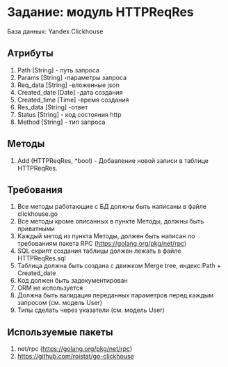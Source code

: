 Задание: модуль HTTPReqRes
=============================
База данных: Yandex Clickhouse


Атрибуты
--------

1. Path [String] - путь запроса
2. Params [String] -параметры запроса
3. Req_data [String] -вложенные json
4. Created_date [Date] -дата создания
4. Created_time [Time] -время создания
5. Res_data [String] -ответ
6. Status [String] - код состояния http
7. Method [String] - тип запроса

Методы
------

 1. Add (HTTPReqRes, *bool) - Добавление новой записи в таблице HTTPReqRes.


Требования
----------

 1. Все методы работающие с БД должны быть написаны в файле clickhouse.go
 2. Все методы кроме описанных в пункте Методы, должны быть приватными
 3. Каждый метод из пункта Методы, должен быть написан по требованиям пакета RPC (https://golang.org/pkg/net/rpc)
 4. SQL скрипт создания таблицы должен лежать в файле HTTPReqRes.sql
 5. Таблица должна быть создана с движком Merge tree, индекс:Path + Created_date
 6. Код должен быть задокументирован
 7. ORM не используется
 8. Должна быть валидация переданных параметров перед каждым запросом (см. модель User)
 9. Типы сделать через указатели (см. модель User)


Используемые пакеты
-------------------

 1. net/rpc (https://golang.org/pkg/net/rpc)
 2. https://github.com/roistat/go-clickhouse
